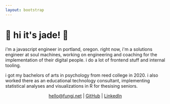 ```yaml
---
layout: bootstrap
---
```

# 🧧 hi it's jade! 🧧

i'm a javascript engineer in portland, oregon. right now, i'm a solutions engineer at soul machines, working on engineering and coaching for the implementation of their digital people. i do a lot of frontend stuff and internal tooling.

i got my bachelors of arts in psychology from reed college in 2020. i also worked there as an educational technology consultant, implementing statistical analyses and visualizations in R for thesising seniors. 

<p align="center"><a href="mailto:hello@fungj.net">hello@fungj.net</a> | <a href="https://github.com/overwatchcorp">GitHub</a> | <a href="https://www.linkedin.com/in/jade-fung/">LinkedIn</a>